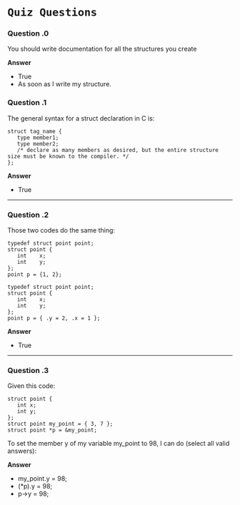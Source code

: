 `Quiz Questions`
===============

### Question \.0
You should write documentation for all the structures you create

**Answer**
-  True
-  As soon as I write my structure.

### Question \.1
The general syntax for a struct declaration in C is:

```
struct tag_name {
   type member1;
   type member2;
   /* declare as many members as desired, but the entire structure size must be known to the compiler. */
};
```

**Answer**
-  True
-------

### Question \.2
Those two codes do the same thing:

```
typedef struct point point;
struct point {
   int    x;
   int    y;
};
point p = {1, 2};
```
```
typedef struct point point;
struct point {
   int    x;
   int    y;
};
point p = { .y = 2, .x = 1 };
```

**Answer**
-  True
-------

### Question \.3
Given this code:

```
struct point {
   int x;
   int y;
};
struct point my_point = { 3, 7 };
struct point *p = &my_point;
```
To set the member y of my variable my_point to 98, I can do (select all valid answers):

**Answer**
-  my_point.y = 98;
-  (*p).y = 98;
-  p->y = 98;

